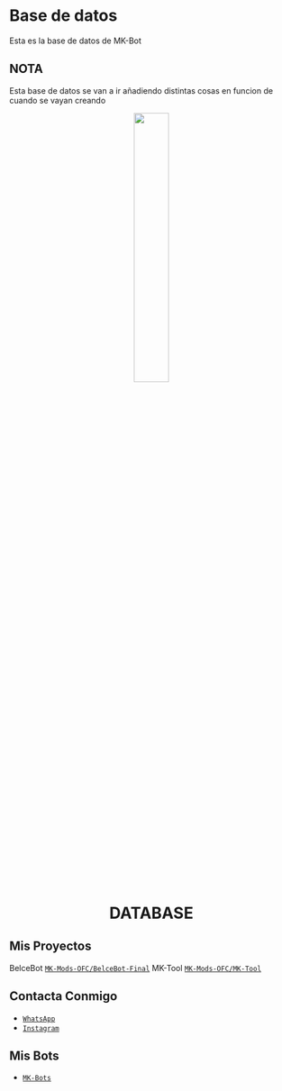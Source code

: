 # Base de datos
Esta es la base de datos de MK-Bot

## NOTA
Esta base de datos se van a ir añadiendo distintas cosas en funcion de cuando se vayan creando

<p align="center">
	<img src="https://telegra.ph/file/09cc0981ccf07754d0af6.jpg" width="35%" style="margin-left: auto;margin-right: auto;display: block;">
</p>
<h1 align="center">DATABASE</h1>

## Mis Proyectos
BelceBot [`MK-Mods-OFC/BelceBot-Final`](https://github.com/MK-Mods-OFC/BelceBot-Final)
MK-Tool [`MK-Mods-OFC/MK-Tool`](https://github.com/MK-Mods-OFC/MK-Tool)

## Contacta Conmigo
* [`WhatsApp`](https://wa.me/34698901397)
* [`Instagram`](https://instagram.com/mikey69yt)

## Mis Bots
* [`MK-Bots`](https://linktr.ee/MK.Mods.Bots)

